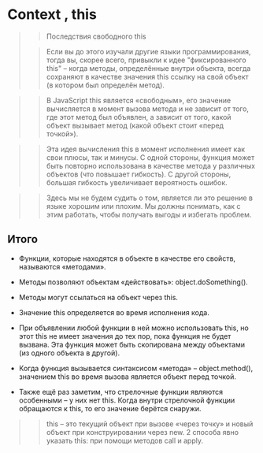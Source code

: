 
# Context , this 



>> Последствия свободного this
>
>>  Если вы до этого изучали другие языки программирования, тогда вы, 
>> скорее всего, привыкли к идее "фиксированного this" – когда методы, определённые внутри объекта, 
>> всегда сохраняют в качестве значения this ссылку на свой объект (в котором был определён метод).

>> В JavaScript this является «свободным», его значение вычисляется в момент вызова метода и не зависит от того, 
>> где этот метод был объявлен, а зависит от того, какой объект вызывает метод (какой объект стоит «перед точкой»).
   
>> Эта идея вычисления this в момент исполнения имеет как свои плюсы, так и минусы.
>> С одной стороны, функция может быть повторно использована в качестве метода у различных объектов 
>> (что повышает гибкость). С другой стороны, большая гибкость увеличивает вероятность ошибок.
   
>> Здесь мы не будем судить о том, является ли это решение в языке хорошим или плохим.
>>  Мы должны понимать, как с этим работать, чтобы получать выгоды и избегать проблем.


## Итого

+ Функции, которые находятся в объекте в качестве его свойств, называются «методами».

+ Методы позволяют объектам «действовать»: object.doSomething().

+ Методы могут ссылаться на объект через this.

+ Значение this определяется во время исполнения кода.

+ При объявлении любой функции в ней можно использовать this, но этот this не имеет значения до тех пор, 
пока функция не будет вызвана.
Эта функция может быть скопирована между объектами (из одного объекта в другой).

+ Когда функция вызывается синтаксисом «метода» – object.method(), значением this во время вызова 
является объект перед точкой.

+ Также ещё раз заметим, что стрелочные функции являются особенными – у них нет this. 
Когда внутри стрелочной функции обращаются к this, то его значение берётся снаружи.

>> this – это текущий объект при вызове «через точку» и новый объект при конструировании через new.
>> 2 способа явно указать this:  при помощи методов call и apply.

